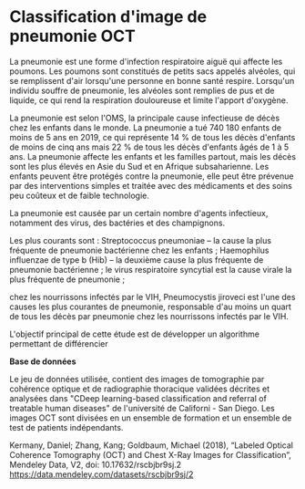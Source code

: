 # Classification d'image de pneumonie OCT

La pneumonie est une forme d'infection respiratoire aiguë qui affecte les poumons. Les poumons sont constitués de petits sacs appelés alvéoles, qui se remplissent d'air lorsqu'une personne en bonne santé respire. Lorsqu'un individu souffre de pneumonie, les alvéoles sont remplies de pus et de liquide, ce qui rend la respiration douloureuse et limite l'apport d'oxygène.

La pneumonie est selon l'OMS, la principale cause infectieuse de décès chez les enfants dans le monde. La pneumonie a tué 740 180 enfants de moins de 5 ans en 2019, ce qui représente 14 % de tous les décès d'enfants de moins de cinq ans mais 22 % de tous les décès d'enfants âgés de 1 à 5 ans. La pneumonie affecte les enfants et les familles partout, mais les décès sont les plus élevés en Asie du Sud et en Afrique subsaharienne. Les enfants peuvent être protégés contre la pneumonie, elle peut être prévenue par des interventions simples et traitée avec des médicaments et des soins peu coûteux et de faible technologie.

La pneumonie est causée par un certain nombre d'agents infectieux, notamment des virus, des bactéries et des champignons. 

Les plus courants sont : 
Streptococcus pneumoniae – la cause la plus fréquente de pneumonie bactérienne chez les enfants ; 
Haemophilus influenzae de type b (Hib) – la deuxième cause la plus fréquente de pneumonie bactérienne ;
le virus respiratoire syncytial est la cause virale la plus fréquente de pneumonie ;

chez les nourrissons infectés par le VIH, Pneumocystis jiroveci est l'une des causes les plus courantes de pneumonie, responsable d'au moins un quart de tous les décès par pneumonie chez les nourrissons infectés par le VIH.

L'objectif principal de cette étude est de développer un algorithme permettant de différencier 

**Base de données** 

Le jeu de données utilisée, contient des images de tomographie par cohérence optique et de radiographie thoracique validées décrites et analysées dans "CDeep learning-based classification and referral of treatable human diseases" de l'université de Californi - San Diego. Les images OCT sont divisées en un ensemble de formation et un ensemble de test de patients indépendants.

Kermany, Daniel; Zhang, Kang; Goldbaum, Michael (2018), “Labeled Optical Coherence Tomography (OCT) and Chest X-Ray Images for Classification”, Mendeley Data, V2, doi: 10.17632/rscbjbr9sj.2 https://data.mendeley.com/datasets/rscbjbr9sj/2
